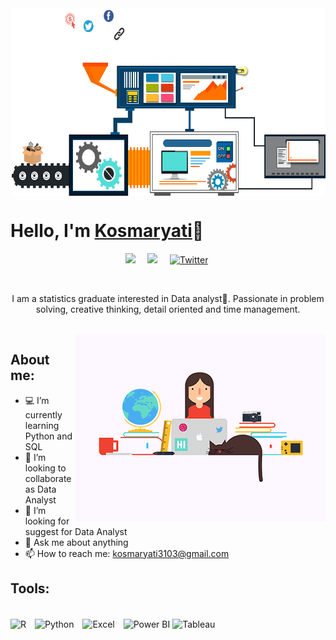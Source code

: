 <img align="center" alt="GIF" src="https://github.com/Kosmaryati13/Kosmaryati13/blob/main/Gif.gif?raw=true" width="900" height="300" />

<br>

# Hello, I'm [Kosmaryati](https://kosmaryati.wordpress.com/)👋

<p align="center">
<a href="https://www.linkedin.com/in/kosmaryati/"><img src="https://img.shields.io/badge/linkedin-%230077B5.svg?&style=for-the-badge&logo=linkedin&logoColor=white" /></a>&nbsp;&nbsp;&nbsp;&nbsp;
<a href="mailto:kosmaryati3103@gmail.com?subject=Olá%20Stefany"><img src="https://img.shields.io/badge/gmail-%23D14836.svg?&style=for-the-badge&logo=gmail&logoColor=white" /></a>&nbsp;&nbsp;&nbsp;&nbsp;
<a href="https://twitter.com/kosmaryati_313"><img src="https://img.shields.io/badge/Twitter-1DA1F2?style=for-the-badge&logo=twitter&logoColor=white" alt="Twitter" /></a>&nbsp;
</p>

<br>

<p align="center">I am a statistics graduate interested in Data analyst💙. Passionate in problem solving, creative thinking, detail oriented
and time management.</p>
<br>

<img align="right" alt="GIF" src="https://github.com/Kosmaryati13/Kosmaryati13/blob/main/Gif1.gif?raw=true" width="400" height="300" />

## About me:

- 💻 I’m currently learning Python and SQL
- 👯 I’m looking to collaborate as Data Analyst
- 🤔 I’m looking for suggest for Data Analyst
- 💬 Ask me about anything
- 📫 How to reach me: kosmaryati3103@gmail.com

## Tools:

<p>
<br />
<img align="center" alt="R" width="30px" src="https://upload.wikimedia.org/wikipedia/commons/thumb/1/1b/R_logo.svg/640px-R_logo.svg.png?20100317150552" style="padding-right:10px;" />
<img align="center" alt="Python" width="30px" src="https://upload.wikimedia.org/wikipedia/commons/thumb/c/c3/Python-logo-notext.svg/110px-Python-logo-notext.svg.png?20100317150552" style="padding-right:10px;" />
<img align="center" alt="Excel" width="30px" src="https://is2-ssl.mzstatic.com/image/thumb/Purple126/v4/a8/fd/5a/a8fd5a84-c6f1-355f-3b9f-6e86598efaa3/XCEL.png/1200x630bb.png" style="padding-right:10px;" />
<img align="center" alt="Power BI" width="30px" src="https://powerbi.microsoft.com/pictures/application-logos/svg/powerbi.svg" style="padding-right:0px;" />
<img align="center" alt="Tableau" width="50px" src="https://logos-world.net/wp-content/uploads/2021/10/Tableau-Symbol.png" style="padding-right:10px;" />
</p>
<br />
